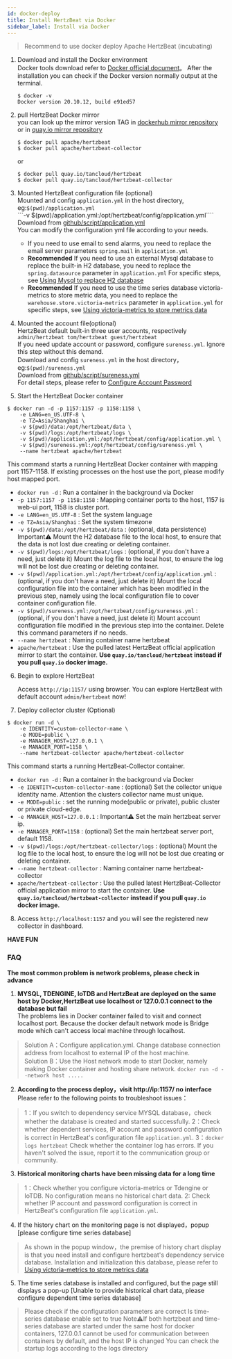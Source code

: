 ```yaml
---
id: docker-deploy  
title: Install HertzBeat via Docker   
sidebar_label: Install via Docker
---
```


> Recommend to use docker deploy Apache HertzBeat (incubating)

1. Download and install the Docker environment   
   Docker tools download refer to [Docker official document](https://docs.docker.com/get-docker/)。
   After the installation you can check if the Docker version normally output at the terminal.

   ```
   $ docker -v
   Docker version 20.10.12, build e91ed57
   ```
2. pull HertzBeat Docker mirror  
   you can look up the mirror version TAG in [dockerhub mirror repository](https://hub.docker.com/r/apache/hertzbeat/tags)  
   or in [quay.io mirror repository](https://quay.io/repository/tancloud/hertzbeat)

   ```shell
   $ docker pull apache/hertzbeat   
   $ docker pull apache/hertzbeat-collector       
   ```

   or

   ```shell
   $ docker pull quay.io/tancloud/hertzbeat
   $ docker pull quay.io/tancloud/hertzbeat-collector
   ```
3. Mounted HertzBeat configuration file (optional)    
   Mounted and config `application.yml` in the host directory, eg:`$(pwd)/application.yml`    
   ```-v $(pwd)/application.yml:/opt/hertzbeat/config/application.yml````
   Download from [github/script/application.yml](https://github.com/apache/hertzbeat/raw/master/script/application.yml)        
   You can modify the configuration yml file according to your needs.
   - If you need to use email to send alarms, you need to replace the email server parameters `spring.mail` in `application.yml`
   - **Recommended** If you need to use an external Mysql database to replace the built-in H2 database, you need to replace the `spring.datasource` parameter in `application.yml` For specific steps, see [Using Mysql to replace H2 database](mysql-change)
   - **Recommended** If you need to use the time series database victoria-metrics to store metric data, you need to replace the `warehouse.store.victoria-metrics` parameter in `application.yml` for specific steps, see [Using victoria-metrics to store metrics data](victoria-metrics-init)
4. Mounted the account file(optional)           
   HertzBeat default built-in three user accounts, respectively `admin/hertzbeat tom/hertzbeat guest/hertzbeat`       
   If you need update account or password, configure `sureness.yml`. Ignore this step without this demand.    
   Download and config `sureness.yml` in the host directory，eg:`$(pwd)/sureness.yml`    
   Download from [github/script/sureness.yml](https://github.com/apache/hertzbeat/raw/master/script/sureness.yml)       
   For detail steps, please refer to [Configure Account Password](account-modify)
5. Start the HertzBeat Docker container

```shell
$ docker run -d -p 1157:1157 -p 1158:1158 \
    -e LANG=en_US.UTF-8 \
    -e TZ=Asia/Shanghai \
    -v $(pwd)/data:/opt/hertzbeat/data \
    -v $(pwd)/logs:/opt/hertzbeat/logs \
    -v $(pwd)/application.yml:/opt/hertzbeat/config/application.yml \
    -v $(pwd)/sureness.yml:/opt/hertzbeat/config/sureness.yml \
    --name hertzbeat apache/hertzbeat
```

This command starts a running HertzBeat Docker container with mapping port 1157-1158. If existing processes on the host use the port, please modify host mapped port.  
- `docker run -d` : Run a container in the background via Docker
- `-p 1157:1157 -p 1158:1158`  : Mapping container ports to the host, 1157 is web-ui port, 1158 is cluster port.
- `-e LANG=en_US.UTF-8`  : Set the system language
- `-e TZ=Asia/Shanghai` : Set the system timezone
- `-v $(pwd)/data:/opt/hertzbeat/data` : (optional, data persistence) Important⚠️ Mount the H2 database file to the local host, to ensure that the data is not lost due creating or deleting container.  
- `-v $(pwd)/logs:/opt/hertzbeat/logs` : (optional, if you don't have a need, just delete it) Mount the log file to the local host, to ensure the log will not be lost due creating or deleting container.
- `-v $(pwd)/application.yml:/opt/hertzbeat/config/application.yml`  : (optional, if you don't have a need, just delete it) Mount the local configuration file into the container which has been modified in the previous step, namely using the local configuration file to cover container configuration file.    
- `-v $(pwd)/sureness.yml:/opt/hertzbeat/config/sureness.yml`  : (optional, if you don't have a need, just delete it) Mount account configuration file modified in the previous step into the container. Delete this command parameters if no needs.  
- `--name hertzbeat` : Naming container name hertzbeat
- `apache/hertzbeat` : Use the pulled latest HertzBeat official application mirror to start the container. **Use `quay.io/tancloud/hertzbeat` instead if you pull `quay.io` docker image.**

6. Begin to explore HertzBeat

   Access `http://ip:1157/` using browser. You can explore HertzBeat with default account `admin/hertzbeat` now!

7. Deploy collector cluster (Optional)

```shell
$ docker run -d \
    -e IDENTITY=custom-collector-name \
    -e MODE=public \
    -e MANAGER_HOST=127.0.0.1 \
    -e MANAGER_PORT=1158 \
    --name hertzbeat-collector apache/hertzbeat-collector
```

This command starts a running HertzBeat-Collector container.
- `docker run -d` : Run a container in the background via Docker
- `-e IDENTITY=custom-collector-name`  : (optional) Set the collector unique identity name. Attention the clusters collector name must unique.
- `-e MODE=public` : set the running mode(public or private), public cluster or private cloud-edge.
- `-e MANAGER_HOST=127.0.0.1` : Important⚠️ Set the main hertzbeat server ip.
- `-e MANAGER_PORT=1158` :  (optional) Set the main hertzbeat server port, default 1158.
- `-v $(pwd)/logs:/opt/hertzbeat-collector/logs` : (optional) Mount the log file to the local host, to ensure the log will not be lost due creating or deleting container.
- `--name hertzbeat-collector` : Naming container name hertzbeat-collector
- `apache/hertzbeat-collector` : Use the pulled latest HertzBeat-Collector official application mirror to start the container. **Use `quay.io/tancloud/hertzbeat-collector` instead if you pull `quay.io` docker image.**

8. Access `http://localhost:1157` and you will see the registered new collector in dashboard.

**HAVE FUN**

### FAQ

**The most common problem is network problems, please check in advance**

1. **MYSQL, TDENGINE, IoTDB and HertzBeat are deployed on the same host by Docker,HertzBeat use localhost or 127.0.0.1 connect to the database but fail**     
   The problems lies in Docker container failed to visit and connect localhost port. Because the docker default network mode is Bridge mode which can't access local machine through localhost.

> Solution A：Configure application.yml. Change database connection address from localhost to external IP of the host machine.     
> Solution B：Use the Host network mode to start Docker, namely making Docker container and hosting share network. `docker run -d --network host .....`

2. **According to the process deploy，visit http://ip:1157/ no interface**   
   Please refer to the following points to troubleshoot issues：

> 1：If you switch to dependency service MYSQL database，check whether the database is created and started successfully.
> 2：Check whether dependent services, IP account and password configuration is correct in HertzBeat's configuration file `application.yml`.
> 3：`docker logs hertzbeat` Check whether the container log has errors. If you haven't solved the issue, report it to the communication group or community.

3. **Historical monitoring charts have been missing data for a long time**

> 1：Check whether you configure victoria-metrics or Tdengine or IoTDB. No configuration means no historical chart data.
> 2: Check whether IP account and password configuration is correct in HertzBeat's configuration file `application.yml`.

4. If the history chart on the monitoring page is not displayed，popup [please configure time series database]

> As shown in the popup window，the premise of history chart display is that you need install and configure hertzbeat's dependency service database.
> Installation and initialization this database, please refer to [Using victoria-metrics to store metrics data](victoria-metrics-init)

5. The time series database is installed and configured, but the page still displays a pop-up [Unable to provide historical chart data, please configure dependent time series database]

> Please check if the configuration parameters are correct
> Is time-series database enable set to true
> Note⚠️If both hertzbeat and time-series database are started under the same host for docker containers, 127.0.0.1 cannot be used for communication between containers by default, and the host IP is changed
> You can check the startup logs according to the logs directory

